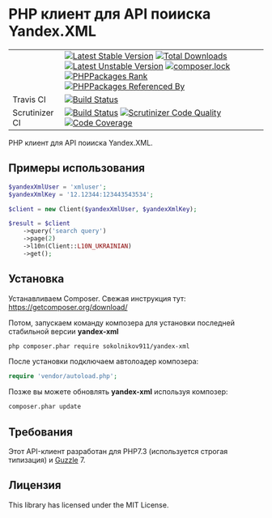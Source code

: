 PHP клиент для API поииска Yandex.XML
=====================================

|  |  |
|----------------|--------------------------------------------------------------------------------------------------------------------------------------------------------------------------------------------------------------------------------------------------------------------------------------------------------------------------------------------------------------------------------------------------------------------------------------------------------------------------------------------------------------------------------------------------------------------------------------------------------------------------------------------------------------------------------------------------------------------------------------------------------------------------------------------------------------------------------------------------------------------------------------------------------------------------------------------------------------------------------------------|
|  | [![Latest Stable Version](https://poser.pugx.org/sokolnikov911/yandex-xml/v/stable)](https://packagist.org/packages/sokolnikov911/yandex-xml) [![Total Downloads](https://poser.pugx.org/sokolnikov911/yandex-xml/downloads)](https://packagist.org/packages/sokolnikov911/yandex-xml) [![Latest Unstable Version](https://poser.pugx.org/sokolnikov911/yandex-xml/v/unstable)](https://packagist.org/packages/sokolnikov911/yandex-xml) [![composer.lock](https://poser.pugx.org/sokolnikov911/yandex-xml/composerlock)](https://packagist.org/packages/sokolnikov911/yandex-xml) [![PHPPackages Rank](http://phppackages.org/p/sokolnikov911/yandex-xml/badge/rank.svg)](http://phppackages.org/p/sokolnikov911/yandex-xml) [![PHPPackages Referenced By](http://phppackages.org/p/sokolnikov911/yandex-xml/badge/referenced-by.svg)](http://phppackages.org/p/sokolnikov911/yandex-xml) |
| Travis CI | [![Build Status](https://travis-ci.org/sokolnikov911/yandex-xml.svg?branch=master)](https://travis-ci.org/sokolnikov911/yandex-xml) |
| Scrutinizer CI | [![Build Status](https://scrutinizer-ci.com/g/sokolnikov911/yandex-xml/badges/build.png?b=master)](https://scrutinizer-ci.com/g/sokolnikov911/yandex-xml/build-status/master) [![Scrutinizer Code Quality](https://scrutinizer-ci.com/g/sokolnikov911/yandex-xml/badges/quality-score.png?b=master)](https://scrutinizer-ci.com/g/sokolnikov911/yandex-xml/?branch=master) [![Code Coverage](https://scrutinizer-ci.com/g/sokolnikov911/yandex-xml/badges/coverage.png?b=master)](https://scrutinizer-ci.com/g/sokolnikov911/yandex-xml/?branch=master) |


PHP клиент для API поииска Yandex.XML.


## Примеры использования

```php
$yandexXmlUser = 'xmluser';
$yandexXmlKey = '12.12344:123443543534';

$client = new Client($yandexXmlUser, $yandexXmlKey);

$result = $client
    ->query('search query')
    ->page(2)
    ->l10n(Client::L10N_UKRAINIAN)
    ->get();
```

## Установка

Устанавливаем Composer. Свежая инструкция тут: https://getcomposer.org/download/


Потом, запускаем команду композера для установки последней стабильной версии **yandex-xml**

```bash
php composer.phar require sokolnikov911/yandex-xml
```

После установки подключаем автолоадер композера:

```php
require 'vendor/autoload.php';
```

Позже вы можете обновлять **yandex-xml** используя композер:

 ```bash
composer.phar update
 ```
 
 
## Требования

Этот API-клиент разработан для PHP7.3 (используется строгая типизация) и [Guzzle](https://github.com/guzzle/guzzle) 7.


## Лицензия

This library has licensed under the MIT License.